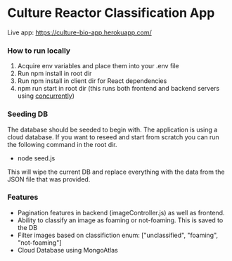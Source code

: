 # Culture Reactor Classification App

Live app: https://culture-bio-app.herokuapp.com/

### How to run locally

1. Acquire env variables and place them into your .env file
2. Run npm install in root dir
3. Run npm install in client dir for React dependencies
4. npm run start in root dir (this runs both frontend and backend servers using [concurrently](https://www.npmjs.com/package/concurrently))

### Seeding DB

The database should be seeded to begin with. The application is using a cloud database. If you want to reseed and start from scratch you can run the following command in the root dir.

- node seed.js

This will wipe the current DB and replace everything with the data from the JSON file that was provided.

### Features

- Pagination features in backend (imageController.js) as well as frontend.
- Ability to classify an image as foaming or not-foaming. This is saved to the DB
- Filter images based on classifiction enum: ["unclassified", "foaming", "not-foaming"]
- Cloud Database using MongoAtlas
